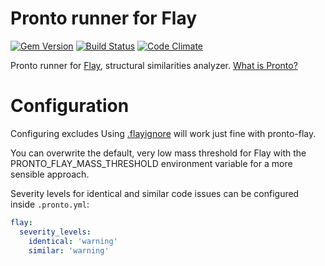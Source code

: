 # Pronto runner for Flay

[![Gem Version](https://badge.fury.io/rb/pronto-flay.png)](http://badge.fury.io/rb/pronto-flay)
[![Build Status](https://github.com/prontolabs/pronto-flay/actions/workflows/checks.yml/badge.svg)](https://github.com/prontolabs/pronto-flay/actions/workflows/checks.yml)
[![Code Climate](https://codeclimate.com/github/prontolabs/pronto-flay.png)](https://codeclimate.com/github/prontolabs/pronto-flay)

Pronto runner for [Flay](https://github.com/seattlerb/flay), structural similarities analyzer. [What is Pronto?](https://github.com/prontolabs/pronto)

# Configuration

Configuring excludes Using [.flayignore](https://github.com/seattlerb/flay/blob/92039b66a479f3b8a8a1204c5733e35463e66995/README.txt#L28) will work just fine with pronto-flay.

You can overwrite the default, very low mass threshold for Flay with the PRONTO_FLAY_MASS_THRESHOLD environment variable for a more sensible approach.

Severity levels for identical and similar code issues can be configured inside `.pronto.yml`:
```yaml
flay:
  severity_levels:
    identical: 'warning'
    similar: 'warning'
```
